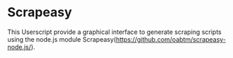 # Scrapeasy
This Userscript provide a graphical interface to generate scraping scripts using the node.js module Scrapeasy(https://github.com/oabtm/scrapeasy-node.js/).
